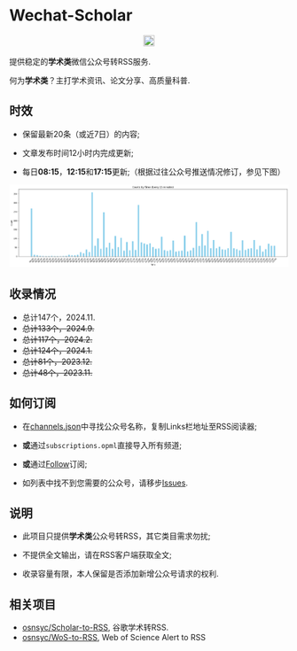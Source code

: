 # Wechat-Scholar

<div align=center>
<img src="https://raw.githubusercontent.com/osnsyc/Wechat-Scholar/refs/heads/main/doc/logo.png" width="20%" height="20%">
</div>

提供稳定的**学术类**微信公众号转RSS服务.

何为**学术类**？主打学术资讯、论文分享、高质量科普.

## 时效

- 保留最新20条（或近7日）的内容;

- 文章发布时间12小时内完成更新;

- 每日**08:15**，**12:15**和**17:15**更新;（根据过往公众号推送情况修订，参见下图）

![](./doc/push_time.png)

## 收录情况

- 总计147个，2024.11.
- ~~总计133个，2024.9.~~
- ~~总计117个，2024.2.~~
- ~~总计124个，2024.1.~~
- ~~总计81个，2023.12.~~
- ~~总计48个，2023.11.~~

## 如何订阅

- 在[channels.json](./channels.json)中寻找公众号名称，复制Links栏地址至RSS阅读器;

- **或**通过`subscriptions.opml`直接导入所有频道;

- **或**通过[Follow](https://app.follow.is/list/71378259800441856)订阅;

- 如列表中找不到您需要的公众号，请移步[Issues](https://github.com/osnsyc/Wechat-Scholar/issues).


## 说明

- 此项目只提供**学术类**公众号转RSS，其它类目需求勿扰;

- 不提供全文输出，请在RSS客户端获取全文;

- 收录容量有限，本人保留是否添加新增公众号请求的权利.

## 相关项目

- [osnsyc/Scholar-to-RSS](https://github.com/osnsyc/Scholar-to-RSS), 谷歌学术转RSS.
- [osnsyc/WoS-to-RSS](https://github.com/osnsyc/WoS-to-RSS), Web of Science Alert to RSS


